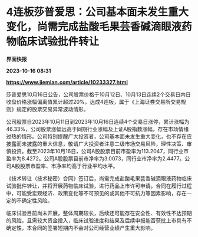 # 4连板莎普爱思：公司基本面未发生重大变化，尚需完成盐酸毛果芸香碱滴眼液药物临床试验批件转让
**界面快报**

**2023-10-16 08:31**

**https://www.jiemian.com/article/10233327.html**

莎普爱思10月16日公告，公司股票价格于10月12日、10月13日连续2个交易日内日收盘价格涨幅偏离值累计超过20%，达成4连板，属于《上海证券交易所交易规则》规定的股票交易异常波动情形。

公司股票自2023年10月11日到2023年10月16日连续4个交易日涨停，累计涨幅为46.33%，公司股票涨幅远高于同期行业涨幅及上证A股指数涨幅，存在市场情绪过热的情形。公司特别提醒广大投资者，公司基本面未发生重大变化，也不存在应披露而未披露的重大信息，敬请广大投资者注意二级市场交易风险，理性决策、审慎投资。截至2023年10月16日，公司A股股票目前市盈率为113.2047，同行业市盈率为8.4272。公司A股股票目前市净率为3.0073，同行业市净率为2.4477。公司A股股票市盈率、市净率均高于行业平均水平。

《技术转让（技术秘密）合同》签订后，尚需完成盐酸毛果芸香碱滴眼液药物临床试验批件转让，并将开展药物临床试验，进行药品上市许可申请。合同在履行过程中，可能受宏观经济、政策变化等不可预见的或其他不可抗力等因素影响，存在一定的不确定性风险。

临床试验目前尚未开展，整体周期较长，后续还可能存在安全性、有效性不达预期的风险，且需较大资金投入，临床试验进度和结果及后续申报能否获批上市具有不确定性，本合同的签署短期内不会对公司经营业绩产生重大影响。